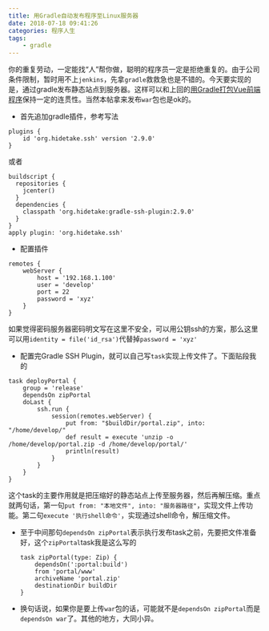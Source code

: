 ```yaml
---
title: 用Gradle自动发布程序至Linux服务器
date: 2018-07-18 09:41:26
categories: 程序人生
tags:
    - gradle
---
```

你的重复劳动，一定能找“人”帮你做，聪明的程序员一定是拒绝重复的。由于公司条件限制，暂时用不上`jenkins`，先拿`gradle`救救急也是不错的。今天要实现的是，通过gradle发布静态站点到服务器。这样可以和上回的[用Gradle打包Vue前端程序](http://www.kankanzhijian.com/2018/07/17/用Gradle打包Vue前端程序/)保持一定的连贯性。当然本帖拿来发布`war`包也是ok的。
* 首先追加gradle插件，参考写法

```
plugins {
    id 'org.hidetake.ssh' version '2.9.0'
}
```
或者
```
buildscript {
  repositories {
    jcenter()
  }
  dependencies {
    classpath 'org.hidetake:gradle-ssh-plugin:2.9.0'
  }
}
apply plugin: 'org.hidetake.ssh'
```
* 配置插件

```
remotes {
    webServer {
        host = '192.168.1.100'
        user = 'develop'
        port = 22
        password = 'xyz'
    }
}
```
如果觉得密码服务器密码明文写在这里不安全，可以用公钥ssh的方案，那么这里可以用`identity = file('id_rsa')`代替掉`password = 'xyz'`

* 配置完Gradle SSH Plugin，就可以自己写`task`实现上传文件了。下面贴段我的

```
task deployPortal {
    group = 'release'
    dependsOn zipPortal
    doLast {
        ssh.run {
            session(remotes.webServer) {
                put from: "$buildDir/portal.zip", into: "/home/develop/"
                def result = execute 'unzip -o  /home/develop/portal.zip -d /home/develop/portal/'
                println(result)
            }
        }
    }
}
```
这个task的主要作用就是把压缩好的静态站点上传至服务器，然后再解压缩。重点就两句话，第一句`put from: "本地文件", into: "服务器路径"`，实现文件上传功能。第二句`execute '执行shell命令'`，实现通过shell命令，解压缩文件。
* 至于中间那句`dependsOn zipPortal`表示执行发布task之前，先要把文件准备好，这个`zipPortal`task我是这么写的
    ```
    task zipPortal(type: Zip) {
        dependsOn(':portal:build')
        from 'portal/www'
        archiveName 'portal.zip'
        destinationDir buildDir
    }
    ```
*  换句话说，如果你是要上传`war`包的话，可能就不是`dependsOn zipPortal`而是`dependsOn war`了。其他的地方，大同小异。
